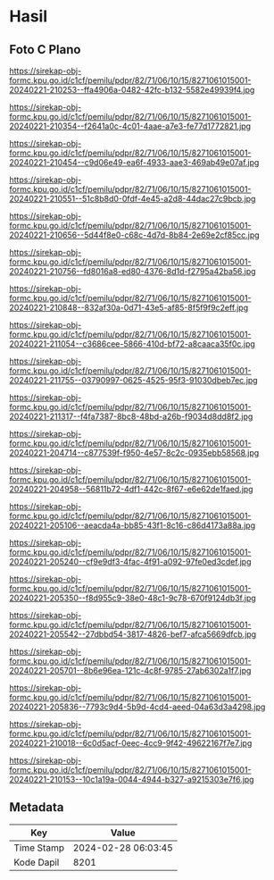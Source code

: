 # Hasil

## Foto C Plano

https://sirekap-obj-formc.kpu.go.id/c1cf/pemilu/pdpr/82/71/06/10/15/8271061015001-20240221-210253--ffa4906a-0482-42fc-b132-5582e49939f4.jpg

https://sirekap-obj-formc.kpu.go.id/c1cf/pemilu/pdpr/82/71/06/10/15/8271061015001-20240221-210354--f2641a0c-4c01-4aae-a7e3-fe77d1772821.jpg

https://sirekap-obj-formc.kpu.go.id/c1cf/pemilu/pdpr/82/71/06/10/15/8271061015001-20240221-210454--c9d06e49-ea6f-4933-aae3-469ab49e07af.jpg

https://sirekap-obj-formc.kpu.go.id/c1cf/pemilu/pdpr/82/71/06/10/15/8271061015001-20240221-210551--51c8b8d0-0fdf-4e45-a2d8-44dac27c9bcb.jpg

https://sirekap-obj-formc.kpu.go.id/c1cf/pemilu/pdpr/82/71/06/10/15/8271061015001-20240221-210656--5d44f8e0-c68c-4d7d-8b84-2e69e2cf85cc.jpg

https://sirekap-obj-formc.kpu.go.id/c1cf/pemilu/pdpr/82/71/06/10/15/8271061015001-20240221-210756--fd8016a8-ed80-4376-8d1d-f2795a42ba56.jpg

https://sirekap-obj-formc.kpu.go.id/c1cf/pemilu/pdpr/82/71/06/10/15/8271061015001-20240221-210848--832af30a-0d71-43e5-af85-8f5f9f9c2eff.jpg

https://sirekap-obj-formc.kpu.go.id/c1cf/pemilu/pdpr/82/71/06/10/15/8271061015001-20240221-211054--c3686cee-5866-410d-bf72-a8caaca35f0c.jpg

https://sirekap-obj-formc.kpu.go.id/c1cf/pemilu/pdpr/82/71/06/10/15/8271061015001-20240221-211755--03790997-0625-4525-95f3-91030dbeb7ec.jpg

https://sirekap-obj-formc.kpu.go.id/c1cf/pemilu/pdpr/82/71/06/10/15/8271061015001-20240221-211317--f4fa7387-8bc8-48bd-a26b-f9034d8dd8f2.jpg

https://sirekap-obj-formc.kpu.go.id/c1cf/pemilu/pdpr/82/71/06/10/15/8271061015001-20240221-204714--c877539f-f950-4e57-8c2c-0935ebb58568.jpg

https://sirekap-obj-formc.kpu.go.id/c1cf/pemilu/pdpr/82/71/06/10/15/8271061015001-20240221-204958--56811b72-4df1-442c-8f67-e6e62de1faed.jpg

https://sirekap-obj-formc.kpu.go.id/c1cf/pemilu/pdpr/82/71/06/10/15/8271061015001-20240221-205106--aeacda4a-bb85-43f1-8c16-c86d4173a88a.jpg

https://sirekap-obj-formc.kpu.go.id/c1cf/pemilu/pdpr/82/71/06/10/15/8271061015001-20240221-205240--cf9e9df3-4fac-4f91-a092-97fe0ed3cdef.jpg

https://sirekap-obj-formc.kpu.go.id/c1cf/pemilu/pdpr/82/71/06/10/15/8271061015001-20240221-205350--f8d955c9-38e0-48c1-9c78-670f9124db3f.jpg

https://sirekap-obj-formc.kpu.go.id/c1cf/pemilu/pdpr/82/71/06/10/15/8271061015001-20240221-205542--27dbbd54-3817-4826-bef7-afca5669dfcb.jpg

https://sirekap-obj-formc.kpu.go.id/c1cf/pemilu/pdpr/82/71/06/10/15/8271061015001-20240221-205701--8b6e96ea-121c-4c8f-9785-27ab6302a1f7.jpg

https://sirekap-obj-formc.kpu.go.id/c1cf/pemilu/pdpr/82/71/06/10/15/8271061015001-20240221-205836--7793c9d4-5b9d-4cd4-aeed-04a63d3a4298.jpg

https://sirekap-obj-formc.kpu.go.id/c1cf/pemilu/pdpr/82/71/06/10/15/8271061015001-20240221-210018--6c0d5acf-0eec-4cc9-9f42-49622167f7e7.jpg

https://sirekap-obj-formc.kpu.go.id/c1cf/pemilu/pdpr/82/71/06/10/15/8271061015001-20240221-210153--10c1a19a-0044-4944-b327-a9215303e7f6.jpg


## Metadata

| Key        | Value               |
| ---------- | ------------------- |
| Time Stamp | 2024-02-28 06:03:45 |
| Kode Dapil | 8201                |



